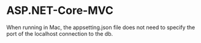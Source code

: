 # ASP.NET-Core-MVC

When running in Mac, the appsetting.json file does not need to specify the port of the localhost connection to the db.

